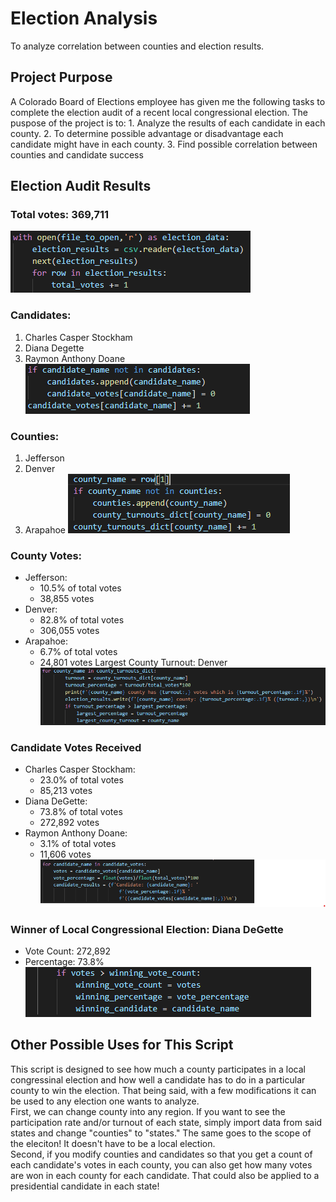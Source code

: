 # Election Analysis
To analyze correlation between counties and election results.
## Project Purpose
A Colorado Board of Elections employee has given me the following tasks to complete the election audit of a recent local congressional election. The puspose of the project is to:
    1. Analyze the results of each candidate in each county.
    2. To determine possible advantage or disadvantage each candidate might have in each county.
    3. Find possible correlation between counties and candidate success
## Election Audit Results
### Total votes: 369,711
![Code for total votes](https://github.com/coocoojames/Election_Analysis/blob/main/Resources/Screenshot1.png)
### Candidates:
1. Charles Casper Stockham
2. Diana Degette
3. Raymon Anthony Doane
![Code for candidate list](https://github.com/coocoojames/Election_Analysis/blob/main/Resources/Screenshot2.png)
### Counties:
1. Jefferson
2. Denver
3. Arapahoe
![Code for county list](https://github.com/coocoojames/Election_Analysis/blob/main/Resources/Screenshot3.png)
### County Votes:
- Jefferson:
    - 10.5% of total votes
    - 38,855 votes
- Denver:
    - 82.8% of total votes
    - 306,055 votes
- Arapahoe:
    - 6.7% of total votes
    - 24,801 votes
Largest County Turnout: Denver
![Code for county turnout and percentage](https://github.com/coocoojames/Election_Analysis/blob/main/Resources/Screenshot4.png)
### Candidate Votes Received
- Charles Casper Stockham:
    - 23.0% of total votes
    - 85,213 votes
- Diana DeGette:
    - 73.8% of total votes
    - 272,892 votes
- Raymon Anthony Doane:
    - 3.1% of total votes
    - 11,606 votes
![Code for candidate votes and percentage](https://github.com/coocoojames/Election_Analysis/blob/main/Resources/Screenshot5.png)
### Winner of Local Congressional Election: Diana DeGette
- Vote Count: 272,892
- Percentage: 73.8%
![Code for winning candidate statistics](https://github.com/coocoojames/Election_Analysis/blob/main/Resources/Screenshot6.png)
## Other Possible Uses for This Script
This script is designed to see how much a county participates in a local congressinal election and how well a candidate has to do in a particular county to win the election. That being said, with a few modifications it can be used to any election one wants to analyze.<br />
First, we can change county into any region. If you want to see the participation rate and/or turnout of each state, simply import data from said states and change "counties" to "states." The same goes to the scope of the eleciton! It doesn't have to be a local election.<br />
Second, if you modify counties and candidates so that you get a count of each candidate's votes in each county, you can also get how many votes are won in each county for each candidate. That could also be applied to a presidential candidate in each state!

